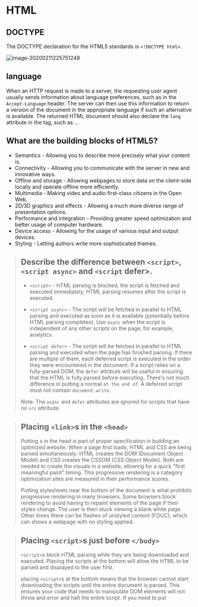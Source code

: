 # HTML

## DOCTYPE 

The DOCTYPE declaration for the HTML5 standards is `<!DOCTYPE html>`.

![image-20200211225751248](C:\Users\ASUS\AppData\Roaming\Typora\typora-user-images\image-20200211225751248.png)

## language 

When an HTTP request is made to a server, the requesting user agent usually sends information about language preferences, such as in the `Accept-Language` header. The server can then use this information to return a version of the document in the appropriate language if such an alternative is available. The returned HTML document should also declare the `lang` attribute in the <html> tag, such as <html lang="en">...</html>

## What are the building blocks of HTML5?

- Semantics - Allowing you to describe more precisely what your content is.
- Connectivity - Allowing you to communicate with the server in new and innovative ways.
- Offline and storage - Allowing webpages to store data on the client-side locally and operate offline more efficiently.
- Multimedia - Making video and audio first-class citizens in the Open Web.
- 2D/3D graphics and effects - Allowing a much more diverse range of presentation options.
- Performance and integration - Providing greater speed optimization and better usage of computer hardware.
- Device access - Allowing for the usage of various input and output devices.
- Styling - Letting authors write more sophisticated themes.

> ## Describe the difference between `<script>`, `<script async>` and `<script` defer>.
>
> - `<script>` - HTML parsing is blocked, the script is fetched and executed immediately, HTML parsing resumes after the script is executed.
>
> - `<script async>` - The script will be fetched in parallel to HTML parsing and executed as soon as it is available (potentially before HTML parsing completes). Use `async` when the script is independent of any other scripts on the page, for example, analytics.
>
> - `<script defer>` - The script will be fetched in parallel to HTML parsing and executed when the page has finished parsing. If there are multiple of them, each deferred script is executed in the order they were encoun­tered in the document. If a script relies on a fully-parsed DOM, the `defer` attribute will be useful in ensuring that the HTML is fully parsed before executing. There's not much difference in putting a normal `` at the end of ``. A deferred script must not contain `document.write`.
>
> Note: The `async` and `defer` attrib­utes are ignored for scripts that have no `src` attribute.
>

> ## Placing `<link>`s in the `<head>`
>
> Putting <link>s in the head is part of proper specification in building an optimized website. When a page first loads, HTML and CSS are being parsed simultaneously; HTML creates the DOM (Document Object Model) and CSS creates the CSSOM (CSS Object Model). Both are needed to create the visuals in a website, allowing for a quick "first meaningful paint" timing. This progressive rendering is a category optimization sites are measured in their performance scores.
>
> Putting stylesheets near the bottom of the document is what prohibits progressive rendering in many browsers. Some browsers block rendering to avoid having to repaint elements of the page if their styles change. The user is then stuck viewing a blank white page. Other times there can be flashes of unstyled content (FOUC), which can shows a webpage with no styling applied.
>

> ## Placing `<script>`s just before `</body>`
>
> `<script>`s block HTML parsing while they are being downloaded and executed. Placing the scripts at the bottom will allow the HTML to be parsed and displayed to the user first.
>
>
> placing `<script>`s at the bottom means that the browser cannot start downloading the scripts until the entire document is parsed. This ensures your code that needs to manipulate DOM elements will not throw and error and halt the entire script. If you need to put <script> in the <head>, use the defer attribute, which will achieve the same effect of downloading and running the script only after the HTML is parsed.
>

## What is progressive rendering?

Progressive rendering is the name given to techniques used to improve the performance of a webpage (in particular, improve perceived load time) to render content for display as quickly as possible.

It used to be much more prevalent in the days before broadband internet but it is still used in modern development as mobile data connections are becoming increasingly popular (and unreliable)!

Examples of such techniques:

- Lazy loading of images - Images on the page are not loaded all at once. JavaScript will be used to load an image when the user scrolls into the part of the page that displays the image.
- Prioritizing visible content (or above-the-fold rendering) - Include only the minimum CSS/content/scripts necessary for the amount of page that would be rendered in the users browser first to display as quickly as possible, you can then use deferred scripts or listen for the `DOMContentLoaded`/`load` event to load in other resources and content.
- Async HTML fragments - Flushing parts of the HTML to the browser as the page is constructed on the back end. More details on the technique can be found [here](http://www.ebaytechblog.com/2014/12/08/async-fragments-rediscovering-progressive-html-rendering-with-marko/).

> ## Why you would use a srcset attribute in an image tag? Explain the process the browser uses when evaluating the content of this attribute.
> You would use the srcset attribute when you want to serve different images to users depending on their device display width - serve higher quality images to devices with retina display enhances the user experience while serving lower resolution images to low-end devices increase performance and decrease data wastage (because serving a larger image will not have any visible difference). For example: 
>
> `<img srcset="small.jpg 500w, medium.jpg 1000w, large.jpg 2000w" src="..." alt="">` 
>
> tells the browser to display the small, medium or large .jpg graphic depending on the client's resolution. The first value is the image name and the second is the width of the image in pixels. For a device width of 320px, the following calculations are made:
>
> 500 / 320 = 1.5625
> 1000 / 320 = 3.125
> 2000 / 320 = 6.25
> If the client's resolution is 1x, 1.5625 is the closest, and 500w corresponding to small.jpg will be selected by the browser.
>
> If the resolution is retina (2x), the browser will use the closest resolution above the minimum. Meaning it will not choose the 500w (1.5625) because it is greater than 1 and the image might look bad. The browser would then choose the image with a resulting ratio closer to 2 which is 1000w (3.125).
>
> srcsets solve the problem whereby you want to serve smaller image files to narrow screen devices, as they don't need huge images like desktop displays do — and also optionally that you want to serve different resolution images to high density/low-density screens.